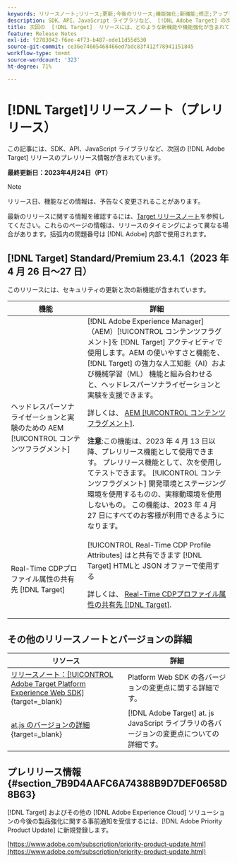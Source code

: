 ```yaml
---
keywords: リリースノート;リリース;更新;今後のリリース;機能強化;新機能;修正;アップデート;プレリリース
description: SDK、API、JavaScript ライブラリなど、 [!DNL Adobe Target] の次回のリリースに含まれている新機能、機能強化および修正について説明します。
title: 次回の  [!DNL Target]  リリースには、どのような新機能や機能強化が含まれていますか？
feature: Release Notes
exl-id: f2783042-f6ee-4f73-b487-ede11d55d530
source-git-commit: ce36e74605468466ed7bdc83f412f78941151845
workflow-type: tm+mt
source-wordcount: '323'
ht-degree: 71%

---
```


# [!DNL Target]リリースノート（プレリリース）

この記事には、SDK、API、JavaScript ライブラリなど、次回の [!DNL Adobe Target] リリースのプレリリース情報が含まれています。

**最終更新日：2023年4月24日（PT）**

>[!NOTE]
>
>リリース日、機能などの情報は、予告なく変更されることがあります。
>
>最新のリリースに関する情報を確認するには、[Target リリースノート](release-notes.md)を参照してください。これらのページの情報は、リリースのタイミングによって異なる場合があります。括弧内の問題番号は [!DNL Adobe] 内部で使用されます。

## [!DNL Target] Standard/Premium 23.4.1（2023 年 4 月 26 日～27 日）

このリリースには、セキュリティの更新と次の新機能が含まれています。

| 機能 | 詳細 |
|--- |--- |
| ヘッドレスパーソナライゼーションと実験のための AEM [!UICONTROL コンテンツフラグメント] | [!DNL Adobe Experience Manager]（AEM）[!UICONTROL コンテンツフラグメント]を [!DNL Target] アクティビティで使用します。AEM の使いやすさと機能を、[!DNL Target] の強力な人工知能（AI）および機械学習（ML） 機能と組み合わせると、ヘッドレスパーソナライゼーションと実験を支援できます。<P>詳しくは、 [AEM [!UICONTROL コンテンツフラグメント]](/help/main/c-integrating-target-with-mac/aem/content-fragments-aem.md).<P>**注意**:この機能は、2023 年 4 月 13 日以降、プレリリース機能として使用できます。 プレリリース機能として、次を使用してテストできます。 [!UICONTROL コンテンツフラグメント] 開発環境とステージング環境を使用するものの、実稼動環境を使用しないもの。 この機能は、2023 年 4 月 27 日にすべてのお客様が利用できるようになります。 |
| Real-Time CDPプロファイル属性の共有先 [!DNL Target] | [!UICONTROL Real-Time CDP Profile Attributes] はと共有できます [!DNL Target] HTMLと JSON オファーで使用する<P>詳しくは、 [Real-Time CDPプロファイル属性の共有先 [!DNL Target]](/help/main/c-integrating-target-with-mac/integrating-with-rtcdp.md#rtcdp-profile-attributes). |

## その他のリリースノートとバージョンの詳細

| リソース | 詳細 |
|--- |--- |
| [リリースノート：[!UICONTROL Adobe Target Platform Experience Web SDK]](https://experienceleague.adobe.com/docs/experience-platform/edge/release-notes.html?lang=ja){target=_blank} | Platform Web SDK の各バージョンの変更点に関する詳細です。 |
| [at.js のバージョンの詳細](https://developer.adobe.com/target/implement/client-side/atjs/target-atjs-versions/){target=_blank} | [!DNL Adobe Target] at. js JavaScript ライブラリの各バージョンの変更点についての詳細です。 |


## プレリリース情報 {#section_7B9D4AAFC6A74388B9D7DEF0658D8B63}

[!DNL Target] およびその他の [!DNL Adobe Experience Cloud] ソリューションの今後の製品強化に関する事前通知を受信するには、[!DNL Adobe Priority Product Update] に新規登録します。

[https://www.adobe.com/subscription/priority-product-update.html](https://www.adobe.com/subscription/priority-product-update.html)
